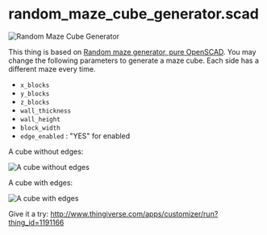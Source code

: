 # random_maze_cube_generator.scad

![Random Maze Cube Generator](http://thingiverse-production-new.s3.amazonaws.com/renders/24/b6/0c/40/13/random_maze_cube_generator_2_preview_featured.jpg)

This thing is based on [Random maze generator, pure OpenSCAD](https://www.thingiverse.com/thing:1185425). You may change the following parameters to generate a maze cube. Each side has a different maze every time.

- `x_blocks`
- `y_blocks`
- `z_blocks`
- `wall_thickness`
- `wall_height`
- `block_width`
- `edge_enabled` : "YES" for enabled

A cube without edges:

![A cube without edges](http://thingiverse-production-new.s3.amazonaws.com/renders/4e/d5/95/35/e6/random_maze_cube_generator_without_edges_preview_featured.JPG)

A cube with edges:

![A cube with edges](http://thingiverse-production-new.s3.amazonaws.com/renders/92/44/f4/e9/06/random_maze_cube_generator_with_edges_preview_featured.JPG)

 
Give it a try:
http://www.thingiverse.com/apps/customizer/run?thing_id=1191166